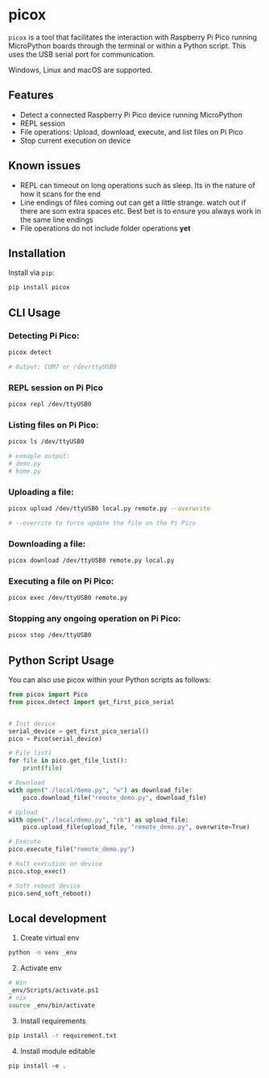 # picox
`picox` is a tool that facilitates the interaction with Raspberry Pi Pico running MicroPython boards through the terminal or within a Python script. This uses the USB serial port for communication.

Windows, Linux and macOS are supported.

## Features
- Detect a connected Raspberry Pi Pico device running MicroPython
- REPL session
- File operations: Upload, download, execute, and list files on Pi Pico
- Stop current execution on device

## Known issues
- REPL can timeout on long operations such as sleep. Its in the nature of how it scans for the end
- Line endings of files coming out can get a little strange. watch out if there are som extra spaces etc. Best bet is to ensure you always work in the same line endings
- File operations do not include folder operations __yet__

## Installation
Install via `pip`:

``` bash 
pip install picox
```


## CLI Usage


### Detecting Pi Pico:
``` bash
picox detect

# Output: COM7 or /dev/ttyUSB0
```

### REPL session on Pi Pico
``` bash
picox repl /dev/ttyUSB0
```

### Listing files on Pi Pico:
``` bash
picox ls /dev/ttyUSB0

# exmaple output:
# demo.py
# home.py
```

### Uploading a file:
``` bash
picox upload /dev/ttyUSB0 local.py remote.py --overwrite

# --overrite to force update the file on the Pi Pico
```

### Downloading a file:
``` bash
picox download /dev/ttyUSB0 remote.py local.py
```

### Executing a file on Pi Pico:
``` bash
picox exec /dev/ttyUSB0 remote.py
```

### Stopping any ongoing operation on Pi Pico:
``` bash
picox stop /dev/ttyUSB0
```


## Python Script Usage
You can also use picox within your Python scripts as follows:

``` python
from picox import Pico
from picox.detect import get_first_pico_serial


# Init device
serial_device = get_first_pico_serial()
pico = Pico(serial_device)

# File listi
for file in pico.get_file_list():
    print(file)

# Download
with open("./local/demo.py", "w") as download_file:
    pico.download_file("remote_demo.py", download_file)

# Upload
with open("./local/demo.py", "rb") as upload_file:
    pico.upload_file(upload_file, "remote_demo.py", overwrite=True)

# Execute
pico.execute_file("remote_demo.py")

# Halt execution on device
pico.stop_exec()

# Soft reboot device
pico.send_soft_reboot()
```

## Local development
1. Create virtual env
``` bash
python -m venv _env
```
2. Activate env
``` bash
# Win
_env/Scripts/activate.ps1
# nix
source _env/bin/activate
```
3. Install requirements
``` bash
pip install -r requirement.txt
```
4. Install module editable
```
pip install -e .
```
